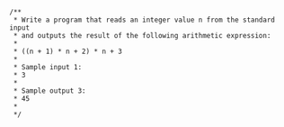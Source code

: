     /**
     * Write a program that reads an integer value n from the standard input
     * and outputs the result of the following arithmetic expression:
     *
     * ((n + 1) * n + 2) * n + 3
     *
     * Sample input 1:
     * 3
     *
     * Sample output 3:
     * 45
     * 
     */
